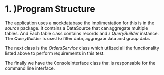 
# 1. )Program Structure

  The application uses a mockdatabase the implimentation for this is in the *source* package.
  It contains a DataSource that can aggregate multiple tables. And Each table class contains records
  and a *QueryBuilder* instance. The *QueryBuilder* is used to filter data, aggregate data and group data.
  
  The next class is the *OrdersService* class which utilized all the functionality listed above to perform
  requirements in this test. 
  
  The finally we have the ConsoleInterface class that is responsable for the command line interface.
 
